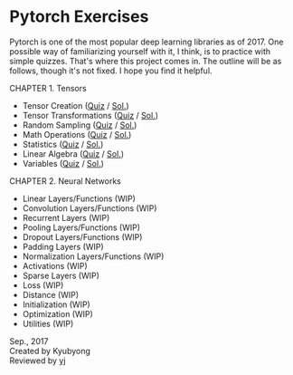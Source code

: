 # Pytorch Exercises

Pytorch is one of the most popular deep learning libraries as of 2017. One possible way of familiarizing yourself with it, I think, is to practice with simple quizzes. That's where this project comes in. The outline will be as follows, though it's not fixed. I hope you find it helpful.

CHAPTER 1. Tensors
  * Tensor Creation ([Quiz](Chapter1_Tensors/Tensor_Creation.ipynb) / [Sol.](Chapter1_Tensors/Tensor_Creation_solution.ipynb))
  * Tensor Transformations ([Quiz](Chapter1_Tensors/Tensor_Transformations.ipynb) / [Sol.](Chapter1_Tensors/Tensor_Transformations_solution.ipynb))
  * Random Sampling ([Quiz](Chapter1_Tensors/Random_Sampling.ipynb) / [Sol.](Chapter1_Tensors/Random_Sampling_solution.ipynb))
  * Math Operations ([Quiz](Chapter1_Tensors/Math_Operations.ipynb) / [Sol.](Chapter1_Tensors/Math_Operations_solution.ipynb))
  * Statistics ([Quiz](Chapter1_Tensors/Statistics.ipynb) / [Sol.](Chapter1_Tensors/Statistics_solution.ipynb))
  * Linear Algebra ([Quiz](Chapter1_Tensors/Linear_Algebra.ipynb) / [Sol.](Chapter1_Tensors/Linear_Algebra_solution.ipynb))
  * Variables ([Quiz](Chapter1_Tensors/Variables.ipynb) / [Sol.](Chapter1_Tensors/Variables_solution.ipynb))

CHAPTER 2. Neural Networks
  * Linear Layers/Functions (WIP)
  * Convolution Layers/Functions (WIP)
  * Recurrent Layers (WIP)
  * Pooling Layers/Functions (WIP)
  * Dropout Layers/Functions (WIP)
  * Padding Layers (WIP)
  * Normalization Layers/Functions (WIP)
  * Activations (WIP)
  * Sparse Layers (WIP)
  * Loss (WIP)
  * Distance (WIP)
  * Initialization (WIP)
  * Optimization (WIP)
  * Utilities (WIP)




Sep., 2017<br>
Created by Kyubyong<br>
Reviewed by [yj](https://github.com/yjchoe)
